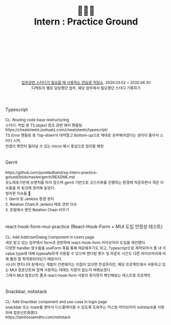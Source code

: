 <div align="center">
  <h1>
    <br/>
    <br/>
    👩🏻‍💻
    <br />
    Intern : Practice Ground
    <br />
    <br />
    <br />
    <br />
  </h1>
  <sup>
    <br />
    <br />
    <br />
    <a href="https://github.com/purelledhand/sq-intern-practice-ground">업무관련 스터디가 필요할 때 사용하는 연습용 저장소</a>. 2020.03.02 ~ 2020.06.30
    <br />
    디렉토리 별로 담당했던 업무, 해당 업무에서 필요했던 스터디 기록하기
  </sup>
  <br />
  <br />
  <br />
  <br />
</div>
<div>
  Typescript
  <br />
  <br />
  <sup>
    CL: Routing code base restructuring <br />
    스터디: 작업 중 TS object 참조 관련 에러 핸들링 <br />
    https://cheatsheets.joshuatz.com/cheatsheets/typescript/ <br />
    TS Error 핸들링 중 Top-down식 대처말고 Bottom-up으로 제대로 공부해야겠다는 생각이 들어서 스터디 시작 <br />
    컨셉이 확연히 들어날 수 있는 micro 예시 중심으로 정리할 예정 <br />
  </sup>
</div>
<br />
<br />
<div>
  Gerrit
  <br />
  <br />
  <sup>
    https://github.com/purelledhand/sq-intern-practice-ground/blob/master/gerrit/README.md <br />
    모노레포기반에 브랜치를 따지 않으며 gerrit 기반으로 코드리뷰를 진행하는 환경에 적응하면서 겪은 이슈들을 위 링크에 정리해 놓았다. <br /> 
    정리한 이슈들 🐥 <br />
    1. Gerrit 및 Jenkins 환경 정리 <br />
    2. Relation Chain과 Jenkins 배포 관련 이슈 <br />
    3. 로컬에서 쌓인 Relation Chain 비우기 <br />
  </sup>
</div>
<br />
<br />
<div>
  react-hook-form-mui-practice (React-Hook-Form + MUI 도입 안정성 테스트)
  <br />
  <br />
  <sup>
    CL: Add AddUserDialog Component in Users page <br />
    새로 맡고 있는 업무에서 form과 관련하여 react-hook-form 라이브러리 도입을 제안했다. <br />
    다양한 handler 함수들을 useForm 훅을 통해 제공해주기도 하고, Typescript으로 제작되어서 폼 내 각 value type에 대해 typesafe하게 사용할 수 있으며 렌더링 횟수 및 마운트 시간도 다른 라이브러리에 비해 훨씬 잘 최적화되어있기 때문이다. <br />
    시니어 엔지니어 분께서는 개발이 간편해지는 이점이 있다면 찬성하지만, 해당 프로젝트에서 사용하고 있는 MUI 컴포넌트와 함께 사용하는 데에도 지장이 없는지 여쭤보셨다. <br />
    그래서 MUI 컴포넌트 폼과 react-hook-form 사용이 용이한지 확인해보는 테스트용 프로젝트 <br />
  </sup>
</div>
<br />
<br />
<div>
  Snackbar, notistack
  <br />
  <br />
  <sup>
    CL: Add Snackbar component and use-case in login page <br />
    snackbar 또는 toast를 쌓아서 디스플레이할 수 있도록 도와주는 커스텀 라이브러리 notistack을 사용하여 컴포넌트화했다. <br />
    https://iamhosseindhv.com/notistack <br />
  </sup>
</div>
<br />
<br />
